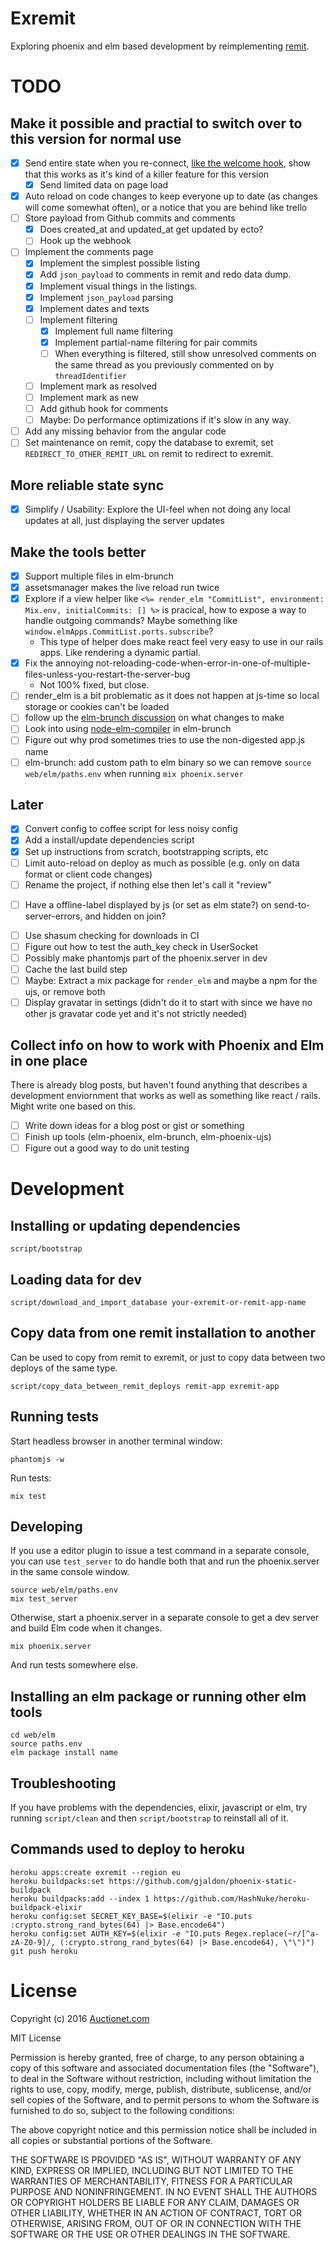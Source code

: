 # Exremit

Exploring phoenix and elm based development by reimplementing [remit](https://github.com/henrik/remit).

# TODO

## Make it possible and practial to switch over to this version for normal use

* [x] Send entire state when you re-connect, [like the welcome hook](https://gist.github.com/joakimk/7b9ed5138c48594f0cdecfe95cb6c41e), show that this works as it's kind of a killer feature for this version
  - [x] Send limited data on page load
* [x] Auto reload on code changes to keep everyone up to date (as changes will come somewhat often), or a notice that you are behind like trello
* [ ] Store payload from Github commits and comments
  * [x] Does created\_at and updated\_at get updated by ecto?
  * [ ] Hook up the webhook
* [ ] Implement the comments page
  - [x] Implement the simplest possible listing
  - [x] Add `json_payload` to comments in remit and redo data dump.
  - [x] Implement visual things in the listings.
  - [x] Implement `json_payload` parsing
  - [x] Implement dates and texts
  - [ ] Implement filtering
    - [x] Implement full name filtering
    - [x] Implement partial-name filtering for pair commits
    - [ ] When everything is filtered, still show unresolved comments on the same thread as you previously commented on by `threadIdentifier`
  - [ ] Implement mark as resolved
  - [ ] Implement mark as new
  - [ ] Add github hook for comments
  - [ ] Maybe: Do performance optimizations if it's slow in any way.
* [ ] Add any missing behavior from the angular code
* [ ] Set maintenance on remit, copy the database to exremit, set `REDIRECT_TO_OTHER_REMIT_URL` on remit to redirect to exremit.

## More reliable state sync

* [x] Simplify / Usability: Explore the UI-feel when not doing any local updates at all, just displaying the server updates

## Make the tools better

* [x] Support multiple files in elm-brunch
* [x] assetsmanager makes the live reload run twice
* [x] Explore if a view helper like `<%= render_elm "CommitList", environment: Mix.env, initialCommits: [] %>` is pracical, how to expose a way to handle outgoing commands? Maybe something like `window.elmApps.CommitList.ports.subscribe`?
  - This type of helper does make react feel very easy to use in our rails apps. Like rendering a dynamic partial.
* [x] Fix the annoying not-reloading-code-when-error-in-one-of-multiple-files-unless-you-restart-the-server-bug
  - Not 100% fixed, but close.
* [ ] render\_elm is a bit problematic as it does not happen at js-time so local storage or cookies can't be loaded
* [ ] follow up the [elm-brunch discussion](https://github.com/madsflensted/elm-brunch/pull/14) on what changes to make
* [ ] Look into using [node-elm-compiler](https://github.com/rtfeldman/node-elm-compiler) in elm-brunch
* [ ] Figure out why prod sometimes tries to use the non-digested app.js name
* [ ] elm-brunch: add custom path to elm binary so we can remove `source web/elm/paths.env` when running `mix phoenix.server`

## Later

* [x] Convert config to coffee script for less noisy config
* [x] Add a install/update dependencies script
* [x] Set up instructions from scratch, bootstrapping scripts, etc
* [ ] Limit auto-reload on deploy as much as possible (e.g. only on data format or client code changes)
* [ ] Rename the project, if nothing else then let's call it "review"
- [ ] Have a offline-label displayed by js (or set as elm state?) on send-to-server-errors, and hidden on join?
* [ ] Use shasum checking for downloads in CI
* [ ] Figure out how to test the auth\_key check in UserSocket
* [ ] Possibly make phantomjs part of the phoenix.server in dev
* [ ] Cache the last build step
* [ ] Maybe: Extract a mix package for `render_elm` and maybe a npm for the ujs, or remove both
* [ ] Display gravatar in settings (didn't do it to start with since we have no other js gravatar code yet and it's not strictly needed)

## Collect info on how to work with Phoenix and Elm in one place

There is already blog posts, but haven't found anything that describes a development enviornment that works as well as something like react / rails. Might write one based on this.

* [ ] Write down ideas for a blog post or gist or something
* [ ] Finish up tools (elm-phoenix, elm-brunch, elm-phoenix-ujs)
* [ ] Figure out a good way to do unit testing

# Development

## Installing or updating dependencies

    script/bootstrap

## Loading data for dev

    script/download_and_import_database your-exremit-or-remit-app-name

## Copy data from one remit installation to another

Can be used to copy from remit to exremit, or just to copy data between two deploys of the same type.

    script/copy_data_between_remit_deploys remit-app exremit-app

## Running tests

Start headless browser in another terminal window:

    phantomjs -w

Run tests:

    mix test

## Developing

If you use a editor plugin to issue a test command in a separate console, you can use `test_server` to do handle both that and run the phoenix.server in the same console window.

    source web/elm/paths.env
    mix test_server

Otherwise, start a phoenix.server in a separate console to get a dev server and build Elm code when it changes.

    mix phoenix.server

And run tests somewhere else.

## Installing an elm package or running other elm tools

    cd web/elm
    source paths.env
    elm package install name

## Troubleshooting

If you have problems with the dependencies, elixir, javascript or elm, try running `script/clean` and then `script/bootstrap` to reinstall all of it.

## Commands used to deploy to heroku

    heroku apps:create exremit --region eu
    heroku buildpacks:set https://github.com/gjaldon/phoenix-static-buildpack
    heroku buildpacks:add --index 1 https://github.com/HashNuke/heroku-buildpack-elixir
    heroku config:set SECRET_KEY_BASE=$(elixir -e "IO.puts :crypto.strong_rand_bytes(64) |> Base.encode64")
    heroku config:set AUTH_KEY=$(elixir -e "IO.puts Regex.replace(~r/[^a-zA-Z0-9]/, (:crypto.strong_rand_bytes(64) |> Base.encode64), \"\")")
    git push heroku

# License

Copyright (c) 2016 [Auctionet.com](http://dev.auctionet.com/)

MIT License

Permission is hereby granted, free of charge, to any person obtaining
a copy of this software and associated documentation files (the
"Software"), to deal in the Software without restriction, including
without limitation the rights to use, copy, modify, merge, publish,
distribute, sublicense, and/or sell copies of the Software, and to
permit persons to whom the Software is furnished to do so, subject to
the following conditions:

The above copyright notice and this permission notice shall be
included in all copies or substantial portions of the Software.

THE SOFTWARE IS PROVIDED "AS IS", WITHOUT WARRANTY OF ANY KIND,
EXPRESS OR IMPLIED, INCLUDING BUT NOT LIMITED TO THE WARRANTIES OF
MERCHANTABILITY, FITNESS FOR A PARTICULAR PURPOSE AND
NONINFRINGEMENT. IN NO EVENT SHALL THE AUTHORS OR COPYRIGHT HOLDERS BE
LIABLE FOR ANY CLAIM, DAMAGES OR OTHER LIABILITY, WHETHER IN AN ACTION
OF CONTRACT, TORT OR OTHERWISE, ARISING FROM, OUT OF OR IN CONNECTION
WITH THE SOFTWARE OR THE USE OR OTHER DEALINGS IN THE SOFTWARE.
